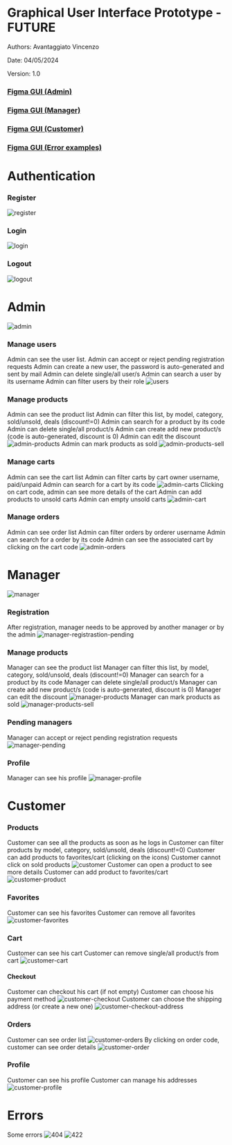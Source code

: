 # Graphical User Interface Prototype - FUTURE

Authors: Avantaggiato Vincenzo

Date: 04/05/2024

Version: 1.0

### [Figma GUI (Admin)](https://www.figma.com/proto/zPI5M5jgQZGsoHqS7o1wBt/Untitled?type=design&node-id=0-1&t=yutd5aRjadeAYgUr-0&scaling=scale-down&starting-point-node-id=307%3A2452&show-proto-sidebar=1)
### [Figma GUI (Manager)](https://www.figma.com/proto/zPI5M5jgQZGsoHqS7o1wBt/Untitled?type=design&node-id=0-1&t=yutd5aRjadeAYgUr-0&scaling=scale-down&starting-point-node-id=307%3A3123&show-proto-sidebar=1)
### [Figma GUI (Customer)](https://www.figma.com/proto/zPI5M5jgQZGsoHqS7o1wBt/Untitled?type=design&node-id=0-1&t=yutd5aRjadeAYgUr-0&scaling=scale-down&starting-point-node-id=307%3A2769&show-proto-sidebar=1)
### [Figma GUI (Error examples)](https://www.figma.com/proto/zPI5M5jgQZGsoHqS7o1wBt/Untitled?type=design&node-id=0-1&t=yutd5aRjadeAYgUr-0&scaling=scale-down&starting-point-node-id=331%3A1130&show-proto-sidebar=1)

# Authentication
### Register
![register](./images/customerV2/Register.jpg)

### Login
![login](./images/customerV2/Login.jpg)

### Logout
![logout](./images/Logout_profile.png)


# Admin
![admin](./images/admin/Main.jpg)
### Manage users
Admin can see the user list.
Admin can accept or reject pending registration requests
Admin can create a new user, the password is auto-generated and sent by mail 
Admin can delete single/all user/s
Admin can search a user by its username
Admin can filter users by their role
![users](./images/admin/Users.jpg)

### Manage products
Admin can see the product list
Admin can filter this list, by model, category, sold/unsold, deals (discount!=0)
Admin can search for a product by its code
Admin can delete single/all product/s
Admin can create add new product/s (code is auto-generated, discount is 0)
Admin can edit the discount
![admin-products](./images/admin/Products.jpg)
Admin can mark products as sold
![admin-products-sell](./images/admin/Products%20sell.jpg)

### Manage carts
Admin can see the cart list
Admin can filter carts by cart owner username, paid/unpaid
Admin can search for a cart by its code
![admin-carts](./images/admin/Carts.jpg)
Clicking on cart code, admin can see more details of the cart
Admin can add products to unsold carts
Admin can empty unsold carts
![admin-cart](./images/admin/Cart.png)

### Manage orders
Admin can see order list
Admin can filter orders by orderer username
Admin can search for a order by its code
Admin can see the associated cart by clicking on the cart code
![admin-orders](./images/admin/Orders.jpg)

# Manager 

![manager](./images/managerV2/Main.jpg)

### Registration
After registration, manager needs to be approved by another manager or by the admin
![manager-registrastion-pending](./images/managerV2/Register%20-%20pending.jpg)

### Manage products
Manager can see the product list
Manager can filter this list, by model, category, sold/unsold, deals (discount!=0)
Manager can search for a product by its code
Manager can delete single/all product/s
Manager can create add new product/s (code is auto-generated, discount is 0)
Manager can edit the discount
![manager-products](./images/managerV2/Products.jpg)
Manager can mark products as sold
![manager-products-sell](./images/managerV2/Products%20sell.jpg)

### Pending managers
Manager can accept or reject pending registration requests
![manager-pending](./images/managerV2/Accept%20managers.png)

### Profile
Manager can see his profile
![manager-profile](./images/managerV2/Profile.png)

# Customer
### Products
Customer can see all the products as soon as he logs in
Customer can filter products by model, category, sold/unsold, deals (discount!=0)
Customer can add products to favorites/cart (clicking on the icons)
Customer cannot click on sold products
![customer](./images/customerV2/Products.png)
Customer can open a product to see more details
Customer can add product to favorites/cart
![customer-product](./images/customerV2/Product.png)

### Favorites
Customer can see his favorites 
Customer can remove all favorites
![customer-favorites](./images/customerV2/Favorites.png)

### Cart
Customer can see his cart
Customer can remove single/all product/s from cart
![customer-cart](./images/customerV2/Cart.png)
#### Checkout
Customer can checkout his cart (if not empty)
Customer can choose his payment method
![customer-checkout](./images/customerV2/Checkout.png)
Customer can choose the shipping address (or create a new one)
![customer-checkout-address](./images/customerV2/Checkout%20-%20address.png)

### Orders
Customer can see order list
![customer-orders](./images/customerV2/Orders.png)
By clicking on order code, customer can see order details
![customer-order](./images/customerV2/Order.png)

### Profile
Customer can see his profile
Customer can manage his addresses
![customer-profile](./images/customerV2/Profile.png)

# Errors
Some errors
![404](./images/Error%20404.png)
![422](./images/Error%20422.png)